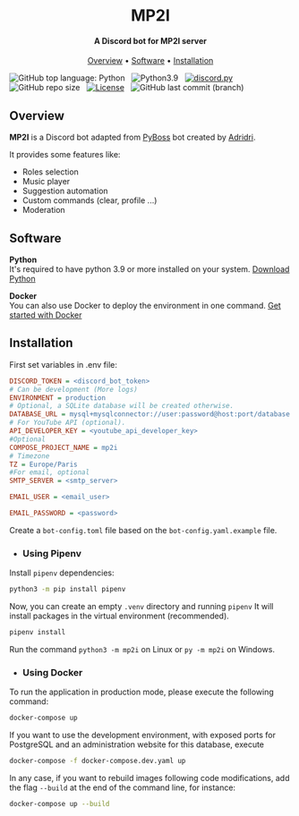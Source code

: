 <h1 align="center">MP2I</h1>
<h4 align="center">A Discord bot for MP2I server </h4>

<p align="center">
    <a href="https://github.com/prepas-mp2i/mp2i-discord-bot#overview">Overview</a> •
    <a href="https://github.com/prepas-mp2i/mp2i-discord-bot#software">Software</a> •
    <a href="https://github.com/prepas-mp2i/mp2i-discord-bot#installation">Installation</a>
</p>

![GitHub top language: Python](https://img.shields.io/github/languages/top/prepas-mp2i/mp2i-discord-bot) &nbsp;
![Python3.9](https://img.shields.io/badge/python-3.9-red) &nbsp;
[![discord.py](https://img.shields.io/badge/discord-py-orange.svg)](https://github.com/Rapptz/discord.py) &nbsp;
![GitHub repo size](https://img.shields.io/github/repo-size/prepas-mp2i/mp2i-discord-bot) &nbsp;
[![License](https://img.shields.io/badge/license-Mozilla%20Public%20License%202.0-green)](LICENSE) &nbsp;
![GitHub last commit (branch)](https://img.shields.io/github/last-commit/prepas-mp2i/mp2i-discord-bot) &nbsp;

## Overview

**MP2I** is a Discord bot adapted from [PyBoss](https://github.com/ajayat/pyboss) bot created by [Adridri](https://github.com/ajayat).

It provides some features like:

- Roles selection
- Music player
- Suggestion automation
- Custom commands (clear, profile ...)
- Moderation

## Software

**Python** <br>
It's required to have python 3.9 or more installed on your system.
[Download Python](https://www.python.org/downloads/)

**Docker** <br>
You can also use Docker to deploy the environment in one command.
[Get started with Docker](https://www.docker.com/get-started)

## Installation

First set variables in .env file:

```ini
DISCORD_TOKEN = <discord_bot_token>
# Can be development (More logs)
ENVIRONMENT = production
# Optional, a SQLite database will be created otherwise.
DATABASE_URL = mysql+mysqlconnector://user:password@host:port/database
# For YouTube API (optional).
API_DEVELOPER_KEY = <youtube_api_developer_key>
#Optional
COMPOSE_PROJECT_NAME = mp2i
# Timezone
TZ = Europe/Paris
#For email, optional
SMTP_SERVER = <smtp_server>

EMAIL_USER = <email_user>

EMAIL_PASSWORD = <password>

```

Create a `bot-config.toml` file based on the `bot-config.yaml.example` file.

- ### Using Pipenv

Install `pipenv` dependencies:

```sh
python3 -m pip install pipenv
```

Now, you can create an empty `.venv` directory and running `pipenv`
It will install packages in the virtual environment (recommended).

```sh
pipenv install
```

Run the command `python3 -m mp2i` on Linux or `py -m mp2i` on Windows.

- ### Using Docker

To run the application in production mode, please execute the following command:
```sh
docker-compose up
```

If you want to use the development environment, with exposed ports for PostgreSQL and an administration website for this database, execute
```sh
docker-compose -f docker-compose.dev.yaml up
```

In any case, if you want to rebuild images following code modifications, add the flag `--build` at the end of the command line, for instance:
```sh
docker-compose up --build
```
